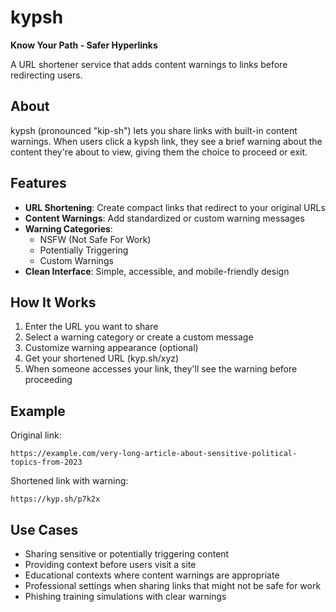 # kypsh

**Know Your Path - Safer Hyperlinks**

A URL shortener service that adds content warnings to links before redirecting users.

## About

kypsh (pronounced "kip-sh") lets you share links with built-in content warnings. When users click a kypsh link, they see a brief warning about the content they're about to view, giving them the choice to proceed or exit.

## Features

- **URL Shortening**: Create compact links that redirect to your original URLs
- **Content Warnings**: Add standardized or custom warning messages
- **Warning Categories**:
  - NSFW (Not Safe For Work)
  - Potentially Triggering
  - Custom Warnings
- **Clean Interface**: Simple, accessible, and mobile-friendly design

## How It Works

1. Enter the URL you want to share
2. Select a warning category or create a custom message
3. Customize warning appearance (optional)
4. Get your shortened URL (kyp.sh/xyz)
5. When someone accesses your link, they'll see the warning before proceeding

## Example

Original link:
```
https://example.com/very-long-article-about-sensitive-political-topics-from-2023
```

Shortened link with warning:
```
https://kyp.sh/p7k2x
```

## Use Cases

- Sharing sensitive or potentially triggering content
- Providing context before users visit a site
- Educational contexts where content warnings are appropriate
- Professional settings when sharing links that might not be safe for work
- Phishing training simulations with clear warnings
